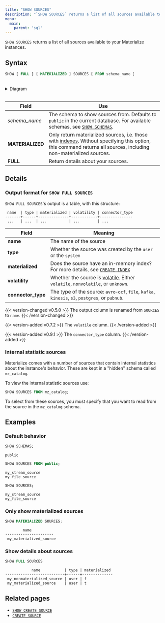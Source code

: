 ```yaml
---
title: "SHOW SOURCES"
description: "`SHOW SOURCES` returns a list of all sources available to your Materialize instances."
menu:
  main:
    parent: 'sql'
---
```


`SHOW SOURCES` returns a list of all sources available to your Materialize
instances.

## Syntax

```sql
SHOW [ FULL ] [ MATERIALIZED ] SOURCES [ FROM schema_name ]
```

<br/>
<details>
<summary>Diagram</summary>
<br>

{{< diagram "show-sources.svg" >}}

</details>
<br/>

Field | Use
------|-----
_schema&lowbar;name_ | The schema to show sources from. Defaults to `public` in the current database. For available schemas, see [`SHOW SCHEMAS`](../show-schemas).
**MATERIALIZED** | Only return materialized sources, i.e. those with [indexes](../create-index). Without specifying this option, this command returns all sources, including non-materialized sources.
**FULL** | Return details about your sources.

## Details

### Output format for `SHOW FULL SOURCES`

`SHOW FULL SOURCES`'s output is a table, with this structure:

```nofmt
 name  | type | materialized | volatility | connector_type
-------+------+--------------+------------+---------------
 ...   | ...  | ...          | ...        | ...
```

Field | Meaning
------|--------
**name** | The name of the source
**type** | Whether the source was created by the `user` or the `system`
**materialized** | Does the source have an in-memory index? For more details, see [`CREATE INDEX`](../create-index)
**volatility** | Whether the source is [volatile](/overview/volatility). Either `volatile`, `nonvolatile`, or `unknown`.
**connector_type** | The type of the source: `avro-ocf`, `file`, `kafka`, `kinesis`, `s3`, `postgres`, or `pubnub`.

{{< version-changed v0.5.0 >}}
The output column is renamed from `SOURCES` to `name`.
{{< /version-changed >}}

{{< version-added v0.7.2 >}}
The `volatile` column.
{{< /version-added >}}

{{< version-added v0.9.1 >}}
The `connector_type` column.
{{< /version-added >}}

### Internal statistic sources

Materialize comes with a number of sources that contain internal statistics
about the instance's behavior. These are kept in a "hidden" schema called
`mz_catalog`.

To view the internal statistic sources use:

```sql
SHOW SOURCES FROM mz_catalog;
```

To select from these sources, you must specify that you want to read from the
source in the `mz_catalog` schema.

## Examples

### Default behavior

```sql
SHOW SCHEMAS;
```
```nofmt
public
```
```sql
SHOW SOURCES FROM public;
```
```nofmt
my_stream_source
my_file_source
```
```sql
SHOW SOURCES;
```
```nofmt
my_stream_source
my_file_source
```

### Only show materialized sources

```sql
SHOW MATERIALIZED SOURCES;
```
```nofmt
        name
----------------------
 my_materialized_source
```

### Show details about sources

```sql
SHOW FULL SOURCES
```
```nofmt
            name           | type | materialized
---------------------------+------+--------------
 my_nonmaterialized_source | user | f
 my_materialized_source    | user | t
```

## Related pages

- [`SHOW CREATE SOURCE`](../show-create-source)
- [`CREATE SOURCE`](../create-source)
